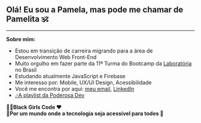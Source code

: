 ****<h2>Olá! Eu sou a Pamela, mas pode me chamar de Pamelita 🕉</h2>****

***

**Sobre mim:**

- Estou em transição de carreira migrando para a área de Desenvolvimento Web Front-End
- Muito orgulho em fazer parte da 11ª Turma do Bootcamp da [Laboratória](https://www.laboratoria.la/br) no Brasil
- Estudando atualmente JavaScript e Firebase
- Me interesso por: Mobile, UX/UI Design, Acessibilidade
- Você me encontra por aqui: [meu email](pamelladandolo@gmail.com), [LinkedIn](https://www.linkedin.com/in/pameladandolo/)
- <a href= "https://open.spotify.com/playlist/1jmQ1NbvhUu1S0qfvYZ5m8?si=e8a4d9a61c1947c4"> 🎶A playlist da Poderosa Dev</a>



**💪🏽Black Girls Code ❤**  
**🚀Por um mundo onde a tecnologia seja acessível para todes 🌈**
